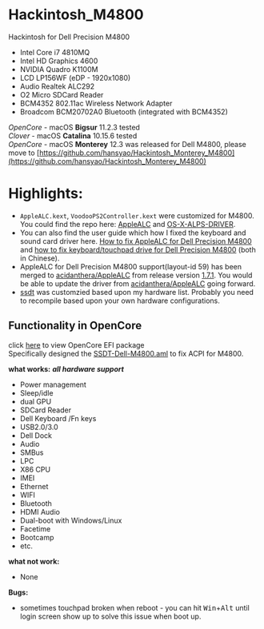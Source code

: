 # Hackintosh_M4800
Hackintosh for Dell Precision M4800

* Intel Core i7 4810MQ
* Intel HD Graphics 4600
* NVIDIA Quadro K1100M
* LCD LP156WF (eDP - 1920x1080)
* Audio Realtek ALC292
* O2 Micro SDCard Reader
* BCM4352 802.11ac Wireless Network Adapter
* Broadcom BCM20702A0 Bluetooth (integrated with BCM4352)

*OpenCore* - macOS **Bigsur** 11.2.3  tested \
*Clover* - macOS **Catalina** 10.15.6 tested \
*OpenCore* - macOS **Monterey** 12.3 was released for Dell M4800, please move to [https://github.com/hansyao/Hackintosh_Monterey_M4800](https://github.com/hansyao/Hackintosh_Monterey_M4800)

# Highlights:

* ```AppleALC.kext```, ```VoodooPS2Controller.kext``` were customized for M4800. You could find the repo here: [AppleALC](https://github.com/hansyao/AppleALC_Dell_M4800) and [OS-X-ALPS-DRIVER](https://github.com/hansyao/OS-X-ALPS-DRIVER).
* You can also find the user guide which how I fixed the keyboard and sound card driver here. [How to fix AppleALC for Dell Precision M4800](https://blog.oneplus-solution.com/Dell_Precision_M4800_AppleALC_fix) and [how to fix keyboard/touchpad drive for Dell Precision M4800](https://blog.oneplus-solution.com/Dell_M4800_keyboard_fix) (both in Chinese).
* AppleALC for Dell Precision M4800 support(layout-id 59) has been merged to [acidanthera/AppleALC](https://github.com/acidanthera/AppleALC/pull/773) from release version [1.7.1](https://github.com/acidanthera/AppleALC/releases/tag/1.7.1). You would be able to update the driver from [acidanthera/AppleALC](https://github.com/acidanthera/AppleALC) going forward.
* [ssdt](../../blob/master/OpenCore/SSDT-Dell-M4800.dsl) was customzied based upon my hardware list. Probably you need to recompile based upon your own hardware configurations. 


## Functionality in OpenCore
click [here](https://github.com/hansyao/Hackintosh_M4800/tree/master/OpenCore) to view OpenCore EFI package \
Specifically designed the [SSDT-Dell-M4800.aml](https://github.com/hansyao/Hackintosh_M4800/raw/master/OpenCore/EFI/OC/ACPI/SSDT-Dell-M4800.aml) to fix ACPI for M4800. 

**what works:**
***all hardware support***
* Power management
* Sleep/idle
* dual GPU
* SDCard Reader
* Dell Keyboard /Fn keys
* USB2.0/3.0
* Dell Dock
* Audio
* SMBus
* LPC
* X86 CPU
* IMEI
* Ethernet
* WIFI
* Bluetooth
* HDMI Audio
* Dual-boot with Windows/Linux
* Facetime
* Bootcamp
* etc.

**what not work:**
* None

**Bugs:**
* sometimes touchpad broken when reboot - you can hit <kbd>Win</kbd>+<kbd>Alt</kbd> until login screen show up to solve this issue when boot up. 
